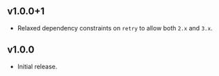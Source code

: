 ## v1.0.0+1
 * Relaxed dependency constraints on `retry` to allow both `2.x` and `3.x`.

## v1.0.0
 * Initial release.
